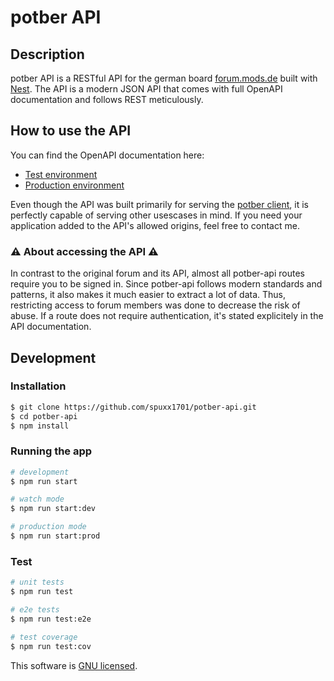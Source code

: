# potber API

## Description

potber API is a RESTful API for the german board [forum.mods.de](https://forum.mods.de) built with [Nest](https://github.com/nestjs/nest). The API is a modern JSON API that comes with full OpenAPI documentation and follows REST meticulously.

## How to use the API

You can find the OpenAPI documentation here:

- [Test environment](https://test-api.potber.de/swagger)
- [Production environment](https://api.potber.de/swagger)

Even though the API was built primarily for serving the [potber client](https://github.com/spuxx1701/potber-client), it is perfectly capable of serving other usescases in mind. If you need your application added to the API's allowed origins, feel free to contact me.

### ⚠ About accessing the API ⚠

In contrast to the original forum and its API, almost all potber-api routes require you to be signed in. Since potber-api follows modern standards and patterns, it also makes it much easier to extract a lot of data. Thus, restricting access to forum members was done to decrease the risk of abuse. If a route does not require authentication, it's stated explicitely in the API documentation.

## Development

### Installation

```bash
$ git clone https://github.com/spuxx1701/potber-api.git
$ cd potber-api
$ npm install
```

### Running the app

```bash
# development
$ npm run start

# watch mode
$ npm run start:dev

# production mode
$ npm run start:prod
```

### Test

```bash
# unit tests
$ npm run test

# e2e tests
$ npm run test:e2e

# test coverage
$ npm run test:cov
```

This software is [GNU licensed](LICENSE).
